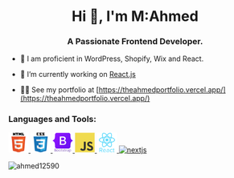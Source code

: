 <h1 align="center">Hi 👋, I'm M:Ahmed</h1>
<h3 align="center">A Passionate Frontend Developer.</h3>

- 🌱 I am proficient in WordPress, Shopify, Wix and React.

- 🔭 I’m currently working on [React.js](https://the-tanna-s-way.vercel.app/)

- 👨‍💻 See my portfolio at  [https://theahmedportfolio.vercel.app/](https://theahmedportfolio.vercel.app/)


<p align="left">
</p>

<h3 align="left">Languages and Tools:</h3>
<p align="left"> 
  <a href="https://www.w3.org/html/" target="_blank" rel="noreferrer"> 
    <img src="https://raw.githubusercontent.com/devicons/devicon/master/icons/html5/html5-original-wordmark.svg" alt="html5" width="40" height="40"/> 
  </a> 
  <a href="https://www.w3schools.com/css/" target="_blank" rel="noreferrer"> 
    <img src="https://raw.githubusercontent.com/devicons/devicon/master/icons/css3/css3-original-wordmark.svg" alt="css3" width="40" height="40"/> 
  </a> 
  <a href="https://getbootstrap.com" target="_blank" rel="noreferrer"> 
    <img src="https://raw.githubusercontent.com/devicons/devicon/master/icons/bootstrap/bootstrap-original-wordmark.svg" alt="bootstrap" width="40" height="40"/> 
  </a> 
  <a href="https://developer.mozilla.org/en-US/docs/Web/JavaScript" target="_blank" rel="noreferrer"> 
    <img src="https://raw.githubusercontent.com/devicons/devicon/master/icons/javascript/javascript-original.svg" alt="javascript" width="40" height="40"/> 
  </a> 
  <a href="https://reactjs.org/" target="_blank" rel="noreferrer"> 
    <img src="https://raw.githubusercontent.com/devicons/devicon/master/icons/react/react-original-wordmark.svg" alt="react" width="40" height="40"/> 
  </a>
  <a href="https://nextjs.org/" target="_blank" rel="noreferrer"> 
    <img src="https://assets.vercel.com/image/upload/v1662130559/nextjs/Icon_light_background.png" alt="nextjs" width="40" height="40"/> 
  </a>
<!--   <a href="https://wordpress.org/" target="_blank" rel="noreferrer"> 
    <img src="https://www.vectorlogo.zone/logos/wordpress/wordpress-icon.svg" alt="wordpress" width="40" height="40"/> 
  </a>
  <a href="https://www.shopify.com/" target="_blank" rel="noreferrer"> 
    <img src="https://www.vectorlogo.zone/logos/shopify/shopify-icon.svg" alt="shopify" width="40" height="40"/> 
  </a>
  <a href="https://www.wix.com/" target="_blank" rel="noreferrer"> 
    <img src="https://www.vectorlogo.zone/logos/wix/wix-icon.svg" alt="wix" width="40" height="40"/> 
  </a> -->
</p>

<p><img align="center" src="https://github-readme-stats.vercel.app/api/top-langs?username=ahmed12590&show_icons=true&locale=en&layout=compact" alt="ahmed12590" /></p>
